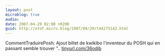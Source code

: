 ```yaml
---
layout: post
microblog: true
audio: 
date: 2007-04-29 02:00 +0200
guid: http://xtof.micro.blog/2007/04/29/t44275142.html
---
```

CommentTraduirePosh: Ajout billet de kwikibo l'inventeur du POSH qui en passant semble trouver ".. [tinyurl.com/36odjb](http://tinyurl.com/36odjb)

